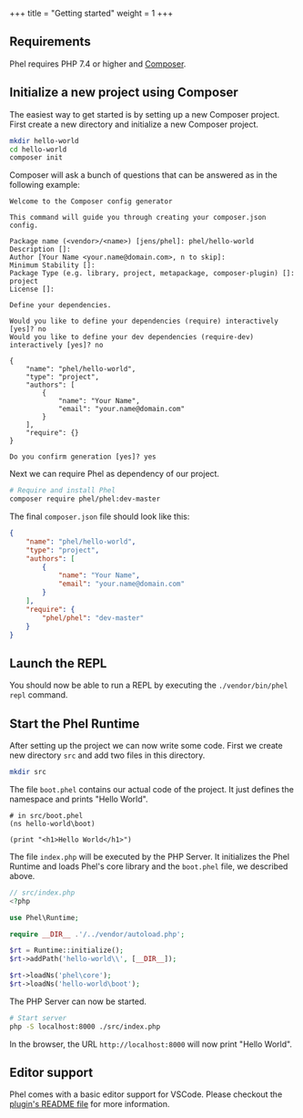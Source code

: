 +++
title = "Getting started"
weight = 1
+++

## Requirements

Phel requires PHP 7.4 or higher and [Composer](https://getcomposer.org/).

## Initialize a new project using Composer

The easiest way to get started is by setting up a new Composer project. First create a new directory and initialize a new Composer project.

```bash
mkdir hello-world
cd hello-world
composer init
```

Composer will ask a bunch of questions that can be answered as in the following example:

```
Welcome to the Composer config generator

This command will guide you through creating your composer.json config.

Package name (<vendor>/<name>) [jens/phel]: phel/hello-world
Description []:
Author [Your Name <your.name@domain.com>, n to skip]:
Minimum Stability []:
Package Type (e.g. library, project, metapackage, composer-plugin) []: project
License []:

Define your dependencies.

Would you like to define your dependencies (require) interactively [yes]? no
Would you like to define your dev dependencies (require-dev) interactively [yes]? no

{
    "name": "phel/hello-world",
    "type": "project",
    "authors": [
        {
            "name": "Your Name",
            "email": "your.name@domain.com"
        }
    ],
    "require": {}
}

Do you confirm generation [yes]? yes
```

Next we can require Phel as dependency of our project.

```bash
# Require and install Phel
composer require phel/phel:dev-master
```

The final `composer.json` file should look like this:

```json
{
    "name": "phel/hello-world",
    "type": "project",
    "authors": [
        {
            "name": "Your Name",
            "email": "your.name@domain.com"
        }
    ],
    "require": {
        "phel/phel": "dev-master"
    }
}
```

## Launch the REPL

You should now be able to run a REPL by executing the `./vendor/bin/phel repl` command.

## Start the Phel Runtime

After setting up the project we can now write some code. First we create new directory `src` and add two files in this directory.

```bash
mkdir src
```

The file `boot.phel` contains our actual code of the project. It just defines the namespace and prints "Hello World".

```phel
# in src/boot.phel
(ns hello-world\boot)

(print "<h1>Hello World</h1>")
```

The file `index.php` will be executed by the PHP Server. It initializes the Phel Runtime and loads Phel's core library and the `boot.phel` file, we described above.

```php
// src/index.php
<?php

use Phel\Runtime;

require __DIR__ .'/../vendor/autoload.php';

$rt = Runtime::initialize();
$rt->addPath('hello-world\\', [__DIR__]);

$rt->loadNs('phel\core');
$rt->loadNs('hello-world\boot');
```

The PHP Server can now be started.

```bash
# Start server
php -S localhost:8000 ./src/index.php
```

In the browser, the URL `http://localhost:8000` will now print "Hello World".

## Editor support

Phel comes with a basic editor support for VSCode. Please checkout the [plugin's README file](https://github.com/jenshaase/phel-lang/tree/master/editor-support/vscode) for more information.